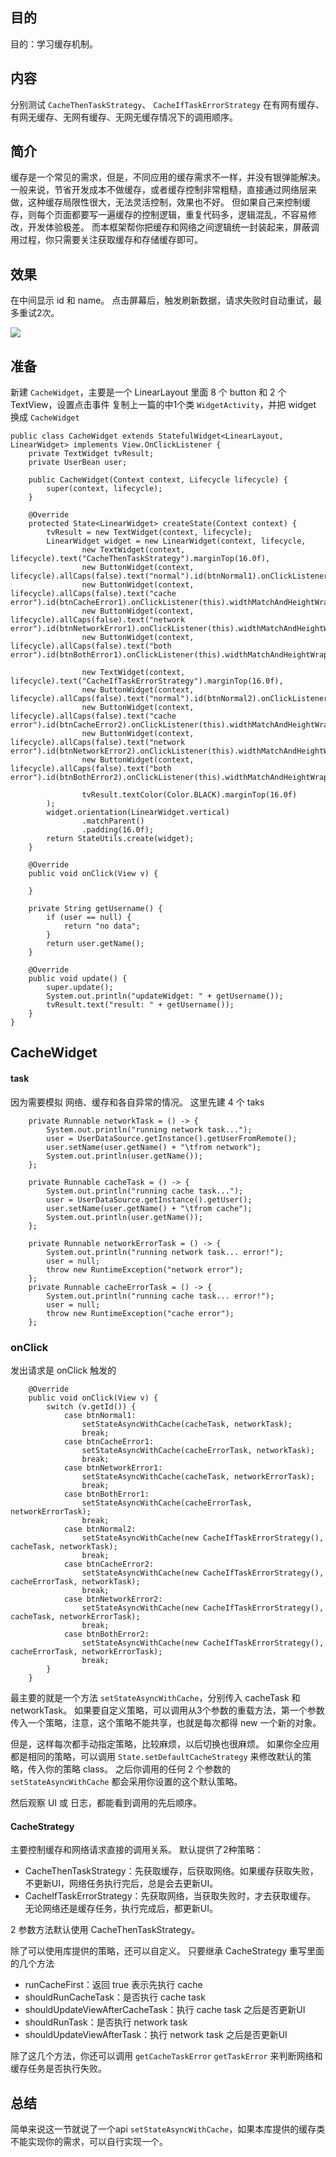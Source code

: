 

## 目的 ##
目的：学习缓存机制。

## 内容 ##
分别测试 `CacheThenTaskStrategy`、 `CacheIfTaskErrorStrategy` 在有网有缓存、有网无缓存、无网有缓存、无网无缓存情况下的调用顺序。

## 简介 ##
缓存是一个常见的需求，但是，不同应用的缓存需求不一样，并没有银弹能解决。 一般来说，节省开发成本不做缓存，或者缓存控制非常粗糙，直接通过网络层来做，这种缓存局限性很大，无法灵活控制，效果也不好。 但如果自己来控制缓存，则每个页面都要写一遍缓存的控制逻辑，重复代码多，逻辑混乱，不容易修改，开发体验极差。 而本框架帮你把缓存和网络之间逻辑统一封装起来，屏蔽调用过程，你只需要关注获取缓存和存储缓存即可。

## 效果 ##
在中间显示 id 和 name。
点击屏幕后，触发刷新数据，请求失败时自动重试，最多重试2次。

![](../../images/6_Cache.jpg)

## 准备 ##
新建 `CacheWidget`，主要是一个 LinearLayout 里面 8 个 button 和 2 个 TextView，设置点击事件
复制上一篇的中1个类 `WidgetActivity`，并把 widget 换成 `CacheWidget`

```
public class CacheWidget extends StatefulWidget<LinearLayout, LinearWidget> implements View.OnClickListener {
    private TextWidget tvResult;
    private UserBean user;

    public CacheWidget(Context context, Lifecycle lifecycle) {
        super(context, lifecycle);
    }

    @Override
    protected State<LinearWidget> createState(Context context) {
        tvResult = new TextWidget(context, lifecycle);
        LinearWidget widget = new LinearWidget(context, lifecycle,
                new TextWidget(context, lifecycle).text("CacheThenTaskStrategy").marginTop(16.0f),
                new ButtonWidget(context, lifecycle).allCaps(false).text("normal").id(btnNormal1).onClickListener(this).widthMatchAndHeightWrap(),
                new ButtonWidget(context, lifecycle).allCaps(false).text("cache error").id(btnCacheError1).onClickListener(this).widthMatchAndHeightWrap(),
                new ButtonWidget(context, lifecycle).allCaps(false).text("network error").id(btnNetworkError1).onClickListener(this).widthMatchAndHeightWrap(),
                new ButtonWidget(context, lifecycle).allCaps(false).text("both error").id(btnBothError1).onClickListener(this).widthMatchAndHeightWrap(),

                new TextWidget(context, lifecycle).text("CacheIfTaskErrorStrategy").marginTop(16.0f),
                new ButtonWidget(context, lifecycle).allCaps(false).text("normal").id(btnNormal2).onClickListener(this).widthMatchAndHeightWrap(),
                new ButtonWidget(context, lifecycle).allCaps(false).text("cache error").id(btnCacheError2).onClickListener(this).widthMatchAndHeightWrap(),
                new ButtonWidget(context, lifecycle).allCaps(false).text("network error").id(btnNetworkError2).onClickListener(this).widthMatchAndHeightWrap(),
                new ButtonWidget(context, lifecycle).allCaps(false).text("both error").id(btnBothError2).onClickListener(this).widthMatchAndHeightWrap(),

                tvResult.textColor(Color.BLACK).marginTop(16.0f)
        );
        widget.orientation(LinearWidget.vertical)
                .matchParent()
                .padding(16.0f);
        return StateUtils.create(widget);
    }

    @Override
    public void onClick(View v) {

	}

    private String getUsername() {
        if (user == null) {
            return "no data";
        }
        return user.getName();
    }

    @Override
    public void update() {
        super.update();
        System.out.println("updateWidget: " + getUsername());
        tvResult.text("result: " + getUsername());
    }
}
```

## CacheWidget ##

#### task ####

因为需要模拟 网络、缓存和各自异常的情况。
这里先建 4 个 taks

```
    private Runnable networkTask = () -> {
        System.out.println("running network task...");
        user = UserDataSource.getInstance().getUserFromRemote();
        user.setName(user.getName() + "\tfrom network");
        System.out.println(user.getName());
    };

    private Runnable cacheTask = () -> {
        System.out.println("running cache task...");
        user = UserDataSource.getInstance().getUser();
        user.setName(user.getName() + "\tfrom cache");
        System.out.println(user.getName());
    };

    private Runnable networkErrorTask = () -> {
        System.out.println("running network task... error!");
        user = null;
        throw new RuntimeException("network error");
    };
    private Runnable cacheErrorTask = () -> {
        System.out.println("running cache task... error!");
        user = null;
        throw new RuntimeException("cache error");
    };
```

### onClick ###

发出请求是 onClick 触发的

```
    @Override
    public void onClick(View v) {
        switch (v.getId()) {
            case btnNormal1:
                setStateAsyncWithCache(cacheTask, networkTask);
                break;
            case btnCacheError1:
                setStateAsyncWithCache(cacheErrorTask, networkTask);
                break;
            case btnNetworkError1:
                setStateAsyncWithCache(cacheTask, networkErrorTask);
                break;
            case btnBothError1:
                setStateAsyncWithCache(cacheErrorTask, networkErrorTask);
                break;
            case btnNormal2:
                setStateAsyncWithCache(new CacheIfTaskErrorStrategy(), cacheTask, networkTask);
                break;
            case btnCacheError2:
                setStateAsyncWithCache(new CacheIfTaskErrorStrategy(), cacheErrorTask, networkTask);
                break;
            case btnNetworkError2:
                setStateAsyncWithCache(new CacheIfTaskErrorStrategy(), cacheTask, networkErrorTask);
                break;
            case btnBothError2:
                setStateAsyncWithCache(new CacheIfTaskErrorStrategy(), cacheErrorTask, networkErrorTask);
                break;
        }
    }
```

最主要的就是一个方法 `setStateAsyncWithCache`，分别传入 cacheTask 和 networkTask。
如果要自定义策略，可以调用从3个参数的重载方法，第一个参数传入一个策略，注意，这个策略不能共享，也就是每次都得 new 一个新的对象。

但是，这样每次都手动指定策略，比较麻烦，以后切换也很麻烦。 如果你全应用都是相同的策略，可以调用 `State.setDefaultCacheStrategy` 来修改默认的策略，传入你的策略 class。 之后你调用的任何 2 个参数的 `setStateAsyncWithCache` 都会采用你设置的这个默认策略。

然后观察 UI 或 日志，都能看到调用的先后顺序。

#### CacheStrategy ####

主要控制缓存和网络请求直接的调用关系。
默认提供了2种策略：
- CacheThenTaskStrategy：先获取缓存，后获取网络。如果缓存获取失败，不更新UI，网络任务执行完后，总是会去更新UI。
- CacheIfTaskErrorStrategy：先获取网络，当获取失败时，才去获取缓存。 无论网络还是缓存任务，执行完成后，都更新UI。

2 参数方法默认使用 CacheThenTaskStrategy。

除了可以使用库提供的策略，还可以自定义。
只要继承 CacheStrategy
重写里面的几个方法

- runCacheFirst：返回 true 表示先执行 cache
- shouldRunCacheTask：是否执行 cache task
- shouldUpdateViewAfterCacheTask：执行 cache task 之后是否更新UI
- shouldRunTask：是否执行 network task
- shouldUpdateViewAfterTask：执行 network task 之后是否更新UI

除了这几个方法，你还可以调用 `getCacheTaskError` `getTaskError` 来判断网络和缓存任务是否执行失败。

## 总结 ##

简单来说这一节就说了一个api `setStateAsyncWithCache`，如果本库提供的缓存类不能实现你的需求，可以自行实现一个。
